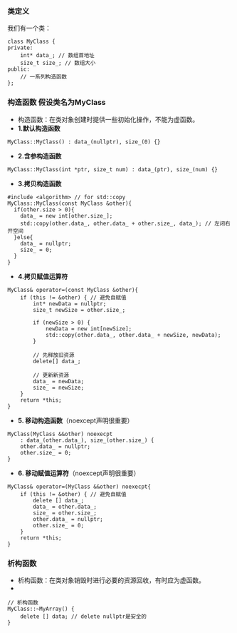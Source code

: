 ### 类定义
我们有一个类：
```CXX
class MyClass {
private:
    int* data_; // 数组首地址
    size_t size_; // 数组大小
public:
    // 一系列构造函数
};
```
### 构造函数 假设类名为MyClass
- 构造函数：在类对象创建时提供一些初始化操作，不能为虚函数。
- **1.默认构造函数**
```CXX
MyClass::MyClass() : data_(nullptr), size_(0) {}
```
- **2.含参构造函数**
```CXX
MyClass::MyClass(int *ptr, size_t num) : data_(ptr), size_(num) {}
```
- **3.拷贝构造函数**
```CXX
#include <algorithm> // for std::copy
MyClass::MyClass(const MyClass &other){
  if(other.size > 0){
    data_ = new int[other.size_];
    std::copy(other.data_, other.data_ + other.size_, data_); // 左闭右开空间
  }else{
    data_ = nullptr;
    size_ = 0;
  }
}
```
- **4.拷贝赋值运算符** 
```CXX
MyClass& operator=(const MyClass &other){
    if (this != &other) { // 避免自赋值
        int* newData = nullptr;
        size_t newSize = other.size_;
        
        if (newSize > 0) {
            newData = new int[newSize];
            std::copy(other.data_, other.data_ + newSize, newData);
        }
        
        // 先释放旧资源
        delete[] data_;
        
        // 更新新资源
        data_ = newData;
        size_ = newSize;
    }
    return *this;
}
```
- **5. 移动构造函数**（noexcept声明很重要）
```CXX
MyClass(MyClass &&other) noexecpt
    : data_(other.data_), size_(other.size_) {
    other.data_ = nullptr;
    other.size_ = 0;
}
```
- **6. 移动赋值运算符**（noexcept声明很重要）
```CXX
MyClass& operator=(MyClass &&other) noexecpt{
    if (this != &other) { // 避免自赋值
        delete [] data_;
        data_ = other.data_;
        size_ = other.size_;
        other.data_ = nullptr;
        other.size_ = 0;
    }
    return *this;
}
```
### 析构函数
- 析构函数：在类对象销毁时进行必要的资源回收，有时应为虚函数。
- 
```CXX
// 析构函数
MyClass::~MyArray() {
    delete [] data; // delete nullptr是安全的
}
```



